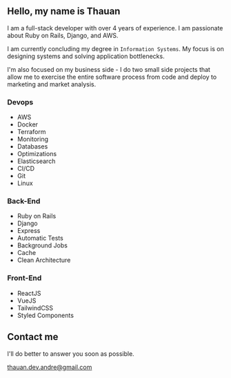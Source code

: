 ## Hello, my name is Thauan

I am a full-stack developer with over 4 years of experience. I am passionate about Ruby on Rails, Django, and AWS.

I am currently concluding my degree in `Information Systems`. My focus is on designing systems and solving application bottlenecks.

I'm also focused on my business side - I do two small side projects that allow me to exercise the entire software process from code and deploy to marketing and market analysis.


### Devops
  - AWS
  - Docker
  - Terraform
  - Monitoring
  - Databases
  - Optimizations
  - Elasticsearch
  - CI/CD
  - Git
  - Linux

### Back-End
  - Ruby on Rails
  - Django
  - Express
  - Automatic Tests
  - Background Jobs
  - Cache
  - Clean Architecture

### Front-End
  - ReactJS
  - VueJS
  - TailwindCSS
  - Styled Components

## Contact me
  I'll do better to answer you soon as possible.
  
  thauan.dev.andre@gmail.com
